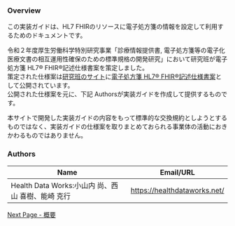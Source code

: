### Overview

この実装ガイドは、HL7 FHIRのリソースに電子処方箋の情報を設定して利用するためのドキュメントです。

令和２年度厚⽣労働科学特別研究事業「診療情報提供書, 電子処方箋等の電子化医療文書の相互運用性確保のための標準規格の開発研究」において研究班が電子処方箋 HL7® FHIR®記述仕様書案を策定しました。  
策定された仕様案は<a href="https://std.jpfhir.jp/">研究班のサイト</a>に<a href="https://std.jpfhir.jp/wp-content/uploads/2021/04/ePresctiption20210329Rel.zip">電子処方箋 HL7® FHIR®記述仕様書案</a>として公開されています。  
公開された仕様案を元に、下記 Authorsが実装ガイドを作成して提供するものです。

本サイトで開発した実装ガイドの内容をもって標準的な交換規約としようとするものではなく、実装ガイドの仕様案を取りまとめておられる事業体の活動におきかわるものではありません。

### Authors

<table>
<thead>
<tr>
<th>Name</th>
<th>Email/URL</th>
</tr>
</thead>
<tbody>
<tr>
<td>Health Data Works:小山内 尚、西山 喜樹、能崎 克行</td>
<td><a href="https://healthdataworks.net/" target="_new">https://healthdataworks.net/</a></td>
</tr>
</tbody>
</table>

[Next Page - 概要](summary.html)